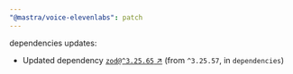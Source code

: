 ```yaml
---
"@mastra/voice-elevenlabs": patch
---
```

dependencies updates:
  - Updated dependency [`zod@^3.25.65` ↗︎](https://www.npmjs.com/package/zod/v/3.25.65) (from `^3.25.57`, in `dependencies`)
